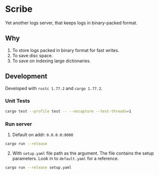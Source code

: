 # Scribe

Yet another logs server, that keeps logs in binary-packed format.

## Why

1. To store logs packed in binary format for fast writes.
2. To save disc space.
3. To save on indexing large dictionaries.

## Development

Developed with `rustc 1.77.2` and `cargo 1.77.2`.

### Unit Tests 

```sh
cargo test --profile test -- --nocapture --test-threads=1
```

### Run server

1. Default on addr: `0.0.0.0:8000`

```sh
cargo run --release 
```

2. With `setup.yaml` file path as the argument. The file contains the setup parameters. Look in to `default.yaml` for a reference.

```sh
cargo run --release setup.yaml
```
